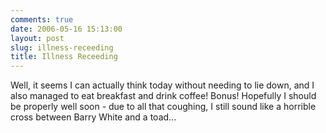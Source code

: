 ```yaml
---
comments: true
date: 2006-05-16 15:13:00
layout: post
slug: illness-receeding
title: Illness Receeding
---
```


Well, it seems I can actually think today without needing to lie down, and I also managed to eat breakfast and drink coffee!  Bonus!  Hopefully I should be properly well soon - due to all that coughing, I still sound like a horrible cross between Barry White and a toad...
